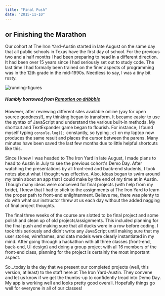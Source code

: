 ```yaml
---
title: "Final Push"
date: "2015-11-10"
---
```


## or Finishing the Marathon

Our cohort at The Iron Yard-Austin started in late August on the same day that all public schools in Texas have the first day of school. For the previous two and a half months I had been preparing to head in a different direction. It had been over 15 years since I had seriously set out to study code. The last time I had formally been trained on the finer aspects of programming was in the 12th grade in the mid-1990s. Needless to say, I was a tiny bit rusty.

![running-figures](http://res.cloudinary.com/drumsensei/image/upload/v1515823190/fitness_app_logo_design_crxkuk.png)

##### Humbly borrowed from [Ramotion on dribbble](https://dribbble.com/shots/2825763-Fitness-App-Logo)

However, after reviewing different sites available online (yay for open source goodness!), my thinking began to transform. It became easier to use the syntax of JavaScript and understand the various built-in methods. My shortcut and TextExpander game began to flourish. For instance, I found myself typing `console.log();` constantly, so typing `;cl` on my laptop now produces the same result and places the cursor between the parens. Many minutes have been saved the last few months due to little helpful shortcuts like this.

Since I knew I was headed to The Iron Yard in late August, I made plans to head to Austin in July to see the previous cohort's Demo Day. After watching the presentations by all front-end and back-end students, I took notes about what I thought was effective. Also, ideas began to swim around my brain about an app that I could make by the end of my time at in Austin. Though many ideas were conceived for final projects (with help from my bride), I knew that I had to stick to the assignments at The Iron Yard to learn the proper path to front-end enlightenment. Believe me, there was plenty to do with what our instructor threw at us each day without the added nagging of final project thoughts.

The final three weeks of the course are slotted to be final project and some polish and clean up of old projects/assignments. This included planning for the final push and making sure that all ducks were in a row before coding. I took this seriously and didn't write any JavaScript until making sure that my user stories, wireframes, and data models were clearly instantiated in my mind. After going through a hackathon with all three classes (front-end, back-end, UI design) and doing a group project with all 16 members of the front-end class, planning for the project is certainly the most important aspect.

So...today is the day that we present our completed projects (well, this version, at least) to the staff here at The Iron Yard-Austin. They convene and let us know if we get the thumbs-up to confidently tread into Demo Day. My app is working well and looks pretty good overall. Hopefully things go well for everyone in all of our classes!
